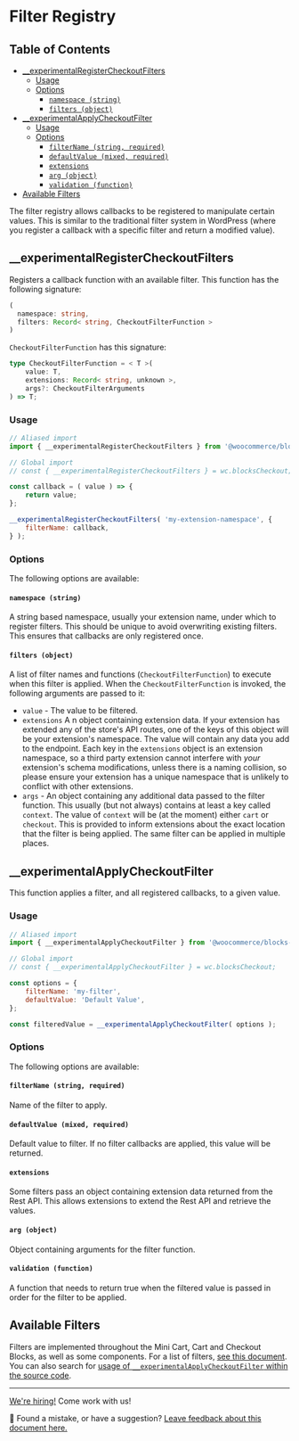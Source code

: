 # Filter Registry <!-- omit in toc -->

## Table of Contents <!-- omit in toc -->

-   [\_\_experimentalRegisterCheckoutFilters](#__experimentalregistercheckoutfilters)
    -   [Usage](#usage)
    -   [Options](#options)
        -   [`namespace (string)`](#namespace-string)
        -   [`filters (object)`](#filters-object)
-   [\_\_experimentalApplyCheckoutFilter](#__experimentalapplycheckoutfilter)
    -   [Usage](#usage-1)
    -   [Options](#options-1)
        -   [`filterName (string, required)`](#filtername-string-required)
        -   [`defaultValue (mixed, required)`](#defaultvalue-mixed-required)
        -   [`extensions`](#extensions)
        -   [`arg (object)`](#arg-object)
        -   [`validation (function)`](#validation-function)
-   [Available Filters](#available-filters)

The filter registry allows callbacks to be registered to manipulate certain values. This is similar to the traditional filter system in WordPress (where you register a callback with a specific filter and return a modified value).

## \_\_experimentalRegisterCheckoutFilters

Registers a callback function with an available filter. This function has the following signature:

```typescript
(
  namespace: string,
  filters: Record< string, CheckoutFilterFunction >
)
```

`CheckoutFilterFunction` has this signature:

```typescript
type CheckoutFilterFunction = < T >(
	value: T,
	extensions: Record< string, unknown >,
	args?: CheckoutFilterArguments
) => T;
```

### Usage

```js
// Aliased import
import { __experimentalRegisterCheckoutFilters } from '@woocommerce/blocks-checkout';

// Global import
// const { __experimentalRegisterCheckoutFilters } = wc.blocksCheckout;

const callback = ( value ) => {
	return value;
};

__experimentalRegisterCheckoutFilters( 'my-extension-namespace', {
	filterName: callback,
} );
```

### Options

The following options are available:

#### `namespace (string)`

A string based namespace, usually your extension name, under which to register filters. This should be unique to avoid overwriting existing filters. This ensures that callbacks are only registered once.

#### `filters (object)`

A list of filter names and functions (`CheckoutFilterFunction`) to execute when this filter is applied. When the `CheckoutFilterFunction` is invoked, the following arguments are passed to it:

-   `value` - The value to be filtered.
-   `extensions` A n object containing extension data. If your extension has extended any of the store's API routes, one of the keys of this object will be your extension's namespace. The value will contain any data you add to the endpoint. Each key in the `extensions` object is an extension namespace, so a third party extension cannot interfere with _your_ extension's schema modifications, unless there is a naming collision, so please ensure your extension has a unique namespace that is unlikely to conflict with other extensions.
-   `args` - An object containing any additional data passed to the filter function. This usually (but not always) contains at least a key called `context`. The value of `context` will be (at the moment) either `cart` or `checkout`. This is provided to inform extensions about the exact location that the filter is being applied. The same filter can be applied in multiple places.

## \_\_experimentalApplyCheckoutFilter

This function applies a filter, and all registered callbacks, to a given value.

### Usage

```js
// Aliased import
import { __experimentalApplyCheckoutFilter } from '@woocommerce/blocks-checkout';

// Global import
// const { __experimentalApplyCheckoutFilter } = wc.blocksCheckout;

const options = {
	filterName: 'my-filter',
	defaultValue: 'Default Value',
};

const filteredValue = __experimentalApplyCheckoutFilter( options );
```

### Options

The following options are available:

#### `filterName (string, required)`

Name of the filter to apply.

#### `defaultValue (mixed, required)`

Default value to filter. If no filter callbacks are applied, this value will be returned.

#### `extensions`

Some filters pass an object containing extension data returned from the Rest API. This allows extensions to extend the Rest API and retrieve the values.

#### `arg (object)`

Object containing arguments for the filter function.

#### `validation (function)`

A function that needs to return true when the filtered value is passed in order for the filter to be applied.

## Available Filters

Filters are implemented throughout the Mini Cart, Cart and Checkout Blocks, as well as some components. For a list of filters, [see this document](https://github.com/woocommerce/woocommerce-gutenberg-products-block/blob/trunk/docs/extensibility/available-filters.md). You can also search for [usage of `__experimentalApplyCheckoutFilter` within the source code](https://github.com/woocommerce/woocommerce-gutenberg-products-block/search?q=__experimentalApplyCheckoutFilter).

<!-- FEEDBACK -->

---

[We're hiring!](https://woocommerce.com/careers/) Come work with us!

🐞 Found a mistake, or have a suggestion? [Leave feedback about this document here.](https://github.com/woocommerce/woocommerce-gutenberg-products-block/issues/new?assignees=&labels=type%3A+documentation&template=--doc-feedback.md&title=Feedback%20on%20./packages/checkout/filter-registry/README.md)

<!-- /FEEDBACK -->
